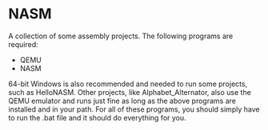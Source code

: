 # NASM
A collection of some assembly projects. The following programs are required:
- QEMU
- NASM

64-bit Windows is also recommended and needed to run some projects, such as HelloNASM. Other projects, like Alphabet_Alternator, also use the QEMU emulator and runs just fine as long as the above programs are installed and in your path. For all of these programs, you should simply have to run the .bat file and it should do everything for you.
